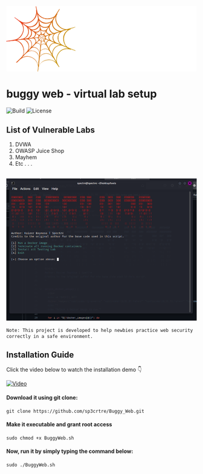  <img src="./logo.png" style="width: 550px;"/>

buggy web - virtual lab setup
=========

![Build](https://img.shields.io/badge/Built%20with-Shell-Blue)
![License](https://img.shields.io/badge/license-GNU_General_Public_License-_red.svg)


## List of Vulnerable Labs
<ol>
  <li> DVWA</li>
  <li> OWASP Juice Shop</li>
  <li> Mayhem</li>
  <li> Etc . . .</li>
</ol>

<br />

<img src="/buggy.png" alt="banner" />

```
Note: This project is developed to help newbies practice web security correctly in a safe environment.
```

## Installation Guide

Click the video below to watch the installation demo 👇

[![Video](https://img.youtube.com/vi/EkBB-AniNnU/0.jpg)](https://www.youtube.com/watch?v=EkBB-AniNnU)


#### Download it using git clone:

```
git clone https://github.com/sp3crtre/Buggy_Web.git
```

#### Make it executable and grant root access

```
sudo chmod +x BuggyWeb.sh
```

#### Now, run it by simply typing the command below:

```
sudo ./BuggyWeb.sh
```
